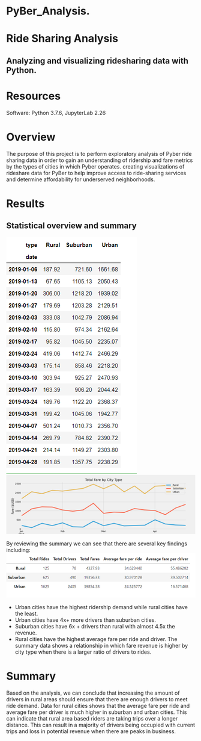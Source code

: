 # PyBer_Analysis.
# Ride Sharing Analysis

## Analyzing and visualizing ridesharing data with Python.

# Resources
Software: Python 3.7.6, JupyterLab 2.26
# Overview
The purpose of this project is to perform exploratory analysis of Pyber ride sharing data in order to gain an understanding of ridership and fare metrics by the types of cities in which Pyber operates. creating visualizations of rideshare data for PyBer to help improve access to ride-sharing services and determine affordability for underserved neighborhoods.

# Results
## Statistical overview and summary
![alt text](https://github.com/tarini-mi7/PyBer_Analysis/blob/main/analysis/Pyber_summary.png)
![alt text](https://github.com/tarini-mi7/PyBer_Analysis/blob/main/analysis/Pyber_fare_summary.png)




By reviewing the summary we can see that there are several key findings including:
![alt text](https://github.com/tarini-mi7/PyBer_Analysis/blob/main/analysis/pyber_data_summary.png)

* Urban cities have the highest ridership demand while rural cities have the least.
* Urban cities have 4x+ more drivers than suburban cities.
* Suburban cities have 6x + drivers than rural with almost 4.5x the revenue.
* Rural cities have the highest average fare per ride and driver.
The summary data shows a relationship in which fare revenue is higher by city type when there is a larger ratio of drivers to rides.
# Summary
Based on the analysis, we can conclude that increasing the amount of drivers in rural areas should ensure that there are enough drivers to meet ride demand. Data for rural cities shows that the average fare per ride and average fare per driver is much higher in suburban and urban cities. This can indicate that rural area based riders are taking trips over a longer distance. This can result in a majority of drivers being occupied with current trips and loss in potential revenue when there are peaks in business.
